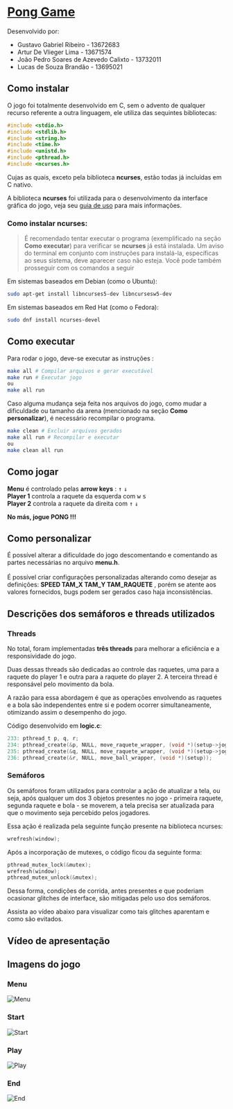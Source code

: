 # [Pong Game](hhttps://github.com/GustavoZiel)
Desenvolvido por:
- Gustavo Gabriel Ribeiro - 13672683
- Artur De Vlieger Lima - 13671574
- João Pedro Soares de Azevedo Calixto - 13732011
- Lucas de Souza Brandão - 13695021

## Como instalar

O jogo foi totalmente desenvolvido em C, sem o advento de qualquer recurso referente a outra linguagem, ele utiliza das sequintes bibliotecas:

```c
#include <stdio.h>
#include <stdlib.h>
#include <string.h>
#include <time.h>
#include <unistd.h>
#include <pthread.h>
#include <ncurses.h>
```

Cujas as quais, exceto pela biblioteca **ncurses**, estão todas já incluídas em C nativo.

A biblioteca **ncurses** foi utilizada para o desenvolvimento da interface gráfica do jogo, veja seu [guia de uso](https://tldp.org/HOWTO/NCURSES-Programming-HOWTO/) para mais informações.

### Como instalar ncurses:

> É recomendado tentar executar o programa (exemplificado na seção **Como executar**) para verificar se **ncurses** já está instalada. Um aviso do terminal em conjunto com instruções para instalá-la, específicas ao seus sistema, deve aparecer caso não esteja. Você pode também prosseguir com os comandos a seguir

Em sistemas baseados em Debian (como o Ubuntu):

```sh
sudo apt-get install libncurses5-dev libncursesw5-dev
```

Em sistemas baseados em Red Hat (como o Fedora):

```sh
sudo dnf install ncurses-devel
```

## Como executar

Para rodar o jogo, deve-se executar as instruções :
```sh
make all # Compilar arquivos e gerar executável
make run # Executar jogo
ou
make all run
```

Caso alguma mudança seja feita nos arquivos do jogo, como mudar a dificuldade ou tamanho da arena (mencionado na seção **Como personalizar**), é necessário recompilar o programa.

```sh
make clean # Excluir arquivos gerados
make all run # Recompilar e executar
ou 
make clean all run
```
## Como jogar

**Menu** é controlado pelas **arrow keys** : <kbd>↑</kbd> <kbd>↓</kbd> <br>
**Player 1** controla a raquete da esquerda com <kbd>w</kbd> <kbd>s</kbd> <br>
**Player 2** controla a raquete da direita com <kbd>↑</kbd> <kbd>↓</kbd> 

**No más, jogue PONG !!!**

## Como personalizar

É possível alterar a dificuldade do jogo descomentando e comentando as partes necessárias no arquivo **menu.h**.
<br><br>
É possível criar configurações personalizadas alterando como desejar as definições: **SPEED TAM_X TAM_Y TAM_RAQUETE** , porém se atente aos valores fornecidos, bugs podem ser gerados caso haja inconsistências.

## Descrições dos semáforos e threads utilizados

### Threads

No total, foram implementadas **três threads** para melhorar a eficiência e a responsividade do jogo. 

Duas dessas threads são dedicadas ao controle das raquetes, uma para a raquete do player 1 e outra para a raquete do player 2. A terceira thread é responsável pelo movimento da bola. 

A razão para essa abordagem é que as operações envolvendo as raquetes e a bola são independentes entre si e podem ocorrer simultaneamente, otimizando assim o desempenho do jogo.

Código desenvolvido em **logic.c**:
```c
233: pthread_t p, q, r;
234: pthread_create(&p, NULL, move_raquete_wrapper, (void *)(setup->jogadores[0]));
235: pthread_create(&q, NULL, move_raquete_wrapper, (void *)(setup->jogadores[1]));
236: pthread_create(&r, NULL, move_ball_wrapper, (void *)(setup));
```
### Semáforos

Os semáforos foram utilizados para controlar a ação de atualizar a tela, ou seja, após qualquer um dos 3 objetos presentes no jogo - primeira raquete, segunda raquete e bola - se moverem, a tela precisa ser atualizada para que o movimento seja percebido pelos jogadores. 

Essa ação é realizada pela seguinte função presente na biblioteca ncurses: 

```c++
wrefresh(window);
```

Após a incorporação de mutexes, o código ficou da seguinte forma:

```c++
pthread_mutex_lock(&mutex);
wrefresh(window);
pthread_mutex_unlock(&mutex);
```

Dessa forma, condições de corrida, antes presentes e que poderiam ocasionar glitches de interface, são mitigadas pelo uso dos semáforos. 

Assista ao vídeo abaixo para visualizar como tais glitches aparentam e como são evitados.

## Vídeo de apresentação

<!-- Link aqui -->

## Imagens do jogo

### Menu
![Menu](Images/Menu.png)

### Start
![Start](Images/Start.png)

### Play
![Play](Images/Play.png)

### End
![End](Images/End.png)
